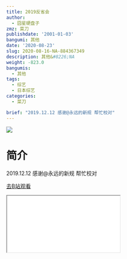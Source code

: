 ```yaml
---
title: 2019反省会
author:
  - 囧星硬盘子
zmz: 菜刀
publishdate: '2001-01-03'
bangumi: 其他
date: '2020-08-23'
slug: 2020-08-16-NA-884367349
description: 其他&#8226;NA
weight: -823.0
bangumis:
  - 其他
tags:
  - 综艺
  - 日本综艺
categories:
  - 菜刀

brief: "2019.12.12 感谢@永远的新规 帮忙校对"
---
```

![](https://raw.githubusercontent.com/tcgriffith/owaraisite/master/static/tmpimg/b3d73285f92c3f5fd3b7e919dbc50fe5f8c7ee49.jpg.480.jpg)
# 简介  
2019.12.12
感谢@永远的新规 帮忙校对  

[去B站观看](https://www.bilibili.com/video/av884367349/)
<div class ="resp-container"><iframe class="testiframe" src="//player.bilibili.com/player.html?aid=884367349"", scrolling="no", allowfullscreen="true" > </iframe></div> 

